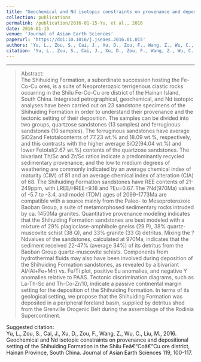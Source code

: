 ```yaml
---
title: "Geochemical and Nd isotopic constraints on provenance and depositional setting of the Shihuiding Formation in the Shilu Fe-Co-Cu ore district, Hainan Province, South China"
collection: publications
permalink: /publication/2016-01-15-Yu, et al., 2016
date: 2016-01-15
venue: 'Journal of Asian Earth Sciences'
paperurl: 'https://doi:10.1016/j.jseaes.2016.01.015'
authors: 'Yu, L., Zou, S., Cai, J., Xu, D., Zou, F., Wang, Z., Wu, C., Liu, M.'
citation: 'Yu, L., Zou, S., Cai, J., Xu, D., Zou, F., Wang, Z., Wu, C., Liu, M., 2016. Geochemical and Nd isotopic constraints on provenance and depositional setting of the Shihuiding Formation in the Shilu Fe-Co-Cu ore district, Hainan Province, South China. Journal of Asian Earth Sciences 119, 100-117. '
---
```

---

> Abstract: <br/>The Shihuiding Formation, a subordinate succession hosting the Fe-Co-Cu ores, is a suite of Neoproterozoic terrigenous clastic rocks occurring in the Shilu Fe-Co-Cu ore district of the Hainan Island, South China. Integrated petrographical, geochemical, and Nd isotopic analyses have been carried out on 23 sandstone specimens of the Shihuiding Formation in order to understand their provenance and the tectonic setting of their deposition. The samples can be divided into two groups, quartzose sandstones (13 samples) and ferruginous sandstones (10 samples). The ferruginous sandstones have average SiO2and Fetotalcontents of 77.23 wt.% and 18.09 wt.%, respectively, and this contrasts with the higher average SiO2(94.04 wt.%) and lower Fetotal(2.67 wt.%) contents of the quartzose sandstones. The bivariant Th/Sc and Zr/Sc ratios indicate a predominantly recycled sedimentary provenance, and the low to medium degrees of weathering are commonly indicated by an average chemical index of maturity (CIM) of 81 and an average chemical index of alteration (CIA) of 68. The Shihuiding Formation sandstones have REE contents of 21-249ppm, with LREE/HREE=9.18 and ?Eu=0.67. The ?Nd(970Ma) values of -5.7 to -3.4, and model (TDM) ages of 2099-1773Ma are compatible with a source mainly from the Paleo- to Mesoproterozoic Baoban Group, a suite of metamorphosed sedimentary rocks intruded by ca. 1450Ma granites. Quantitative provenance modeling indicates that the Shihuiding Formation sandstones are best modeled with a mixture of 29% plagioclase-amphibole gneiss (29 P), 38% quartz-muscovite schist (38 Q), and 33% granite (33 G) detritus. Mixing the ?Ndvalues of the sandstones, calculated at 970Ma, indicates that the sediment received 22-47% (average 34%) of its detritus from the Baoban Group quartz-muscovite schists. Components from hydrothermal fluids may also have been involved during deposition of the Shihuiding Formation sandstones, as revealed by a bivariant Al/(Al+Fe+Mn) vs. Fe/Ti plot, positive Eu anomalies, and negative Y anomalies relative to PAAS. Tectonic discrimination diagrams, such as La-Th-Sc and Th-Co-Zr/10, indicate a passive continental margin setting for the deposition of the Shihuiding Formation. In terms of its geological setting, we propose that the Shihuiding Formation was deposited in a peripheral foreland basin, supplied by detritus shed from the Grenville Orogenic Belt during the assemblage of the Rodinia Supercontinent.

Suggested citation: <br/>Yu, L., Zou, S., Cai, J., Xu, D., Zou, F., Wang, Z., Wu, C., Liu, M., 2016. Geochemical and Nd isotopic constraints on provenance and depositional setting of the Shihuiding Formation in the Shilu Feâ€“Coâ€“Cu ore district, Hainan Province, South China. Journal of Asian Earth Sciences 119, 100-117.
